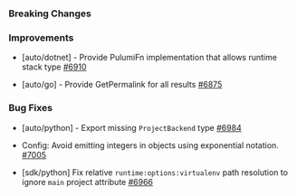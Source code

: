 ### Breaking Changes

### Improvements

- [auto/dotnet] - Provide PulumiFn implementation that allows runtime stack type
  [#6910](https://github.com/pulumi/pulumi/pull/6910)

- [auto/go] - Provide GetPermalink for all results
  [#6875](https://github.com/pulumi/pulumi/pull/6875)

### Bug Fixes

- [auto/python] - Export missing `ProjectBackend` type
  [#6984](https://github.com/pulumi/pulumi/pull/6984)

- Config: Avoid emitting integers in objects using exponential notation.
  [#7005](https://github.com/pulumi/pulumi/pull/7005)

- [sdk/python] Fix relative `runtime:options:virtualenv` path resolution to ignore `main` project attribute
  [#6966](https://github.com/pulumi/pulumi/pull/6966)
